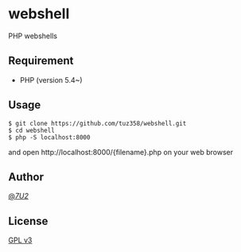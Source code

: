 # webshell

PHP webshells

## Requirement
- PHP (version 5.4~)

## Usage

```
$ git clone https://github.com/tuz358/webshell.git
$ cd webshell
$ php -S localhost:8000
```

and open http://localhost:8000/{filename}.php on your web browser

## Author
[@_7U2_](https://twitter.com/_7U2_)

## License
[GPL v3](https://github.com/tuz358/webshell/blob/master/LICENSE)

